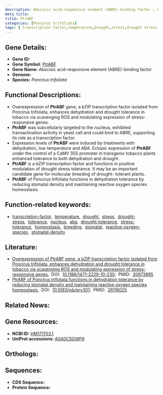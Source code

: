 ```yaml
---
description: Abscisic acid-responsive element (ABRE)-binding factor ; Poncirus trifoliata
meta_title:
title: PtrABF
categories: [Poncirus trifoliata]
tags: [ transcription factor,temperature,drought,stress,drought stress,tolerance,nucleus,aba,drought tolerance,stress tolerance,homeostasis,breeding,stomatal,reactive oxygen species,stomatal density ]
---
```


## Gene Details:
- **Gene ID:** []()
- **Gene Symbol:** <u>PtrABF</u>
- **Gene Name:** Abscisic acid-responsive element (ABRE)-binding factor
- **Genome:** []()
- **Species:** *Poncirus trifoliata*

## Functional Descriptions:
   - Overexpression of **PtrABF** gene, a bZIP transcription factor isolated from Poncirus trifoliata, enhances dehydration and drought tolerance in tobacco via scavenging ROS and modulating expression of stress-responsive genes.
   - **PtrABF** was subcellularly targeted to the nucleus, exhibited transactivation activity in yeast cell and could bind to ABRE, supporting its role as a transcription factor.
   - Expression levels of **PtrABF** were induced by treatments with dehydration, low temperature and ABA. Ectopic expression of **PtrABF** under the control of a CaMV 35S promoter in transgenic tobacco plants enhanced tolerance to both dehydration and drought.
   - **PtrABF** is a bZIP transcription factor and functions in positive modulation of drought stress tolerance. It may be an important candidate gene for molecular breeding of drought- tolerant plants.
   - **PtrABF** of Poncirus trifoliata functions in dehydration tolerance by reducing stomatal density and maintaining reactive oxygen species homeostasis.

## Function-related keywords:
   - [transcription-factor](/tags/transcription-factor/),&nbsp;&nbsp;[temperature](/tags/temperature/),&nbsp;&nbsp;[drought](/tags/drought/),&nbsp;&nbsp;[stress](/tags/stress/),&nbsp;&nbsp;[drought-stress](/tags/drought-stress/),&nbsp;&nbsp;[tolerance](/tags/tolerance/),&nbsp;&nbsp;[nucleus](/tags/nucleus/),&nbsp;&nbsp;[aba](/tags/aba/),&nbsp;&nbsp;[drought-tolerance](/tags/drought-tolerance/),&nbsp;&nbsp;[stress-tolerance](/tags/stress-tolerance/),&nbsp;&nbsp;[homeostasis](/tags/homeostasis/),&nbsp;&nbsp;[breeding](/tags/breeding/),&nbsp;&nbsp;[stomatal](/tags/stomatal/),&nbsp;&nbsp;[reactive-oxygen-species](/tags/reactive-oxygen-species/),&nbsp;&nbsp;[stomatal-density](/tags/stomatal-density/)

## Literature:
   - [Overexpression of PtrABF gene, a bZIP transcription factor isolated from Poncirus trifoliata, enhances dehydration and drought tolerance in tobacco via scavenging ROS and modulating expression of stress-responsive genes.](https://doi.org/10.1186/1471-2229-10-230)&nbsp;&nbsp;DOI:&nbsp;&nbsp;[10.1186/1471-2229-10-230](https://doi.org/10.1186/1471-2229-10-230);&nbsp;&nbsp;PMID:&nbsp;&nbsp;[20973995](https://pubmed.ncbi.nlm.nih.gov/20973995/)
   - [PtrABF of Poncirus trifoliata functions in dehydration tolerance by reducing stomatal density and maintaining reactive oxygen species homeostasis.](https://doi.org/10.1093/jxb/erv301)&nbsp;&nbsp;DOI:&nbsp;&nbsp;[10.1093/jxb/erv301](https://doi.org/10.1093/jxb/erv301);&nbsp;&nbsp;PMID:&nbsp;&nbsp;[26116025](https://pubmed.ncbi.nlm.nih.gov/26116025/)

## Related News:

## Gene Resources:
- **NCBI ID:**  [HM171703.1](https://www.ncbi.nlm.nih.gov/gene/?term=HM171703.1)
- **UniProt accessions:**  [A0A0C5GWP9](https://www.uniprot.org/uniprotkb/A0A0C5GWP9/entry)

## Orthologs:

## Sequences:
- **CDS Sequence:**
- **Protein Sequence:**
